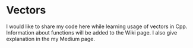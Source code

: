 # Vectors
I would like to share my code here while learning usage of vectors in Cpp.
Information about functions will be added to the Wiki page. 
I also give explanation in the my Medium page.


     

